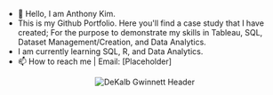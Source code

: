 - 👋 Hello, I am Anthony Kim.
- This is my Github Portfolio. Here you'll find a case study that I have created; For the purpose to demonstrate my skills in Tableau, SQL, Dataset Management/Creation, and Data Analytics.
- I am currently learning SQL, R, and Data Analytics.
- 📫 How to reach me | Email: [Placeholder] 

<p align="center">
  <img src="https://raw.githubusercontent.com/AnthonyKim29/Portfolio/main/Images/Header.png" alt="DeKalb Gwinnett Header">
</p>


